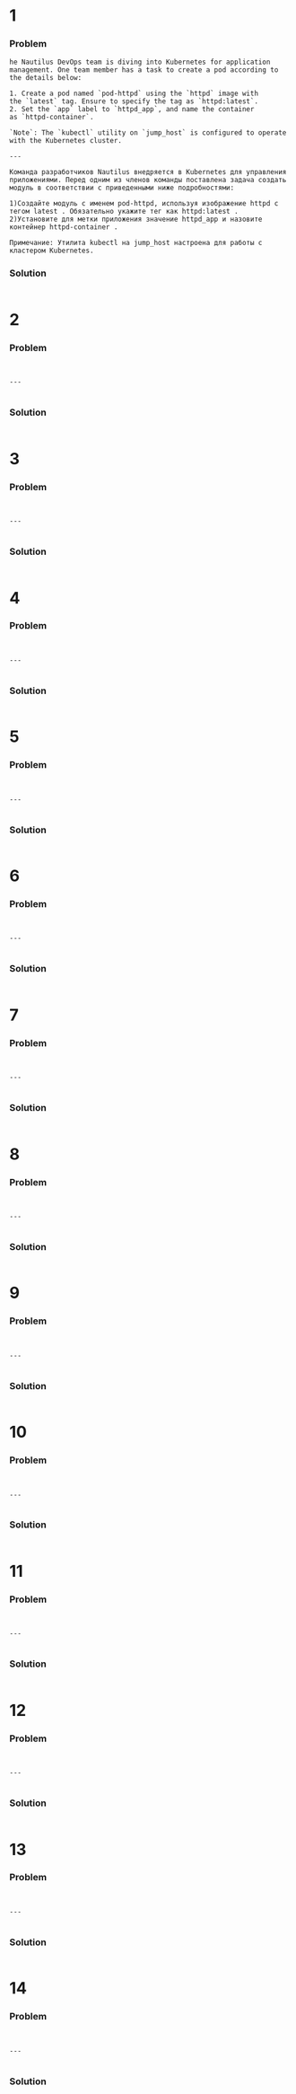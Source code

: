 # 1

### Problem
```
he Nautilus DevOps team is diving into Kubernetes for application management. One team member has a task to create a pod according to the details below:

1. Create a pod named `pod-httpd` using the `httpd` image with the `latest` tag. Ensure to specify the tag as `httpd:latest`.   
2. Set the `app` label to `httpd_app`, and name the container as `httpd-container`.

`Note`: The `kubectl` utility on `jump_host` is configured to operate with the Kubernetes cluster.

---

Команда разработчиков Nautilus внедряется в Kubernetes для управления приложениями. Перед одним из членов команды поставлена задача создать модуль в соответствии с приведенными ниже подробностями:

1)Создайте модуль с именем pod-httpd, используя изображение httpd с тегом latest . Обязательно укажите тег как httpd:latest .
2)Установите для метки приложения значение httpd_app и назовите контейнер httpd-container .

Примечание: Утилита kubectl на jump_host настроена для работы с кластером Kubernetes.

```

### Solution
```bash

```



# 2

### Problem
```


---


```

### Solution
```bash

```



# 3

### Problem
```


---


```

### Solution
```bash

```



# 4

### Problem
```


---


```

### Solution
```bash

```



# 5

### Problem
```


---


```

### Solution
```bash

```



# 6

### Problem
```


---


```

### Solution
```bash

```



# 7

### Problem
```


---


```

### Solution
```bash

```



# 8

### Problem
```


---


```

### Solution
```bash

```



# 9

### Problem
```


---


```

### Solution
```bash

```



# 10

### Problem
```


---


```

### Solution
```bash

```



# 11

### Problem
```


---


```

### Solution
```bash

```



# 12

### Problem
```


---


```

### Solution
```bash

```



# 13

### Problem
```


---


```

### Solution
```bash

```



# 14

### Problem
```


---


```

### Solution
```bash

```




